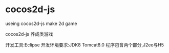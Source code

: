 # cocos2d-js
useing cocos2d-js make 2d game


cocos2d-js 养成类游戏

 开发工具:Eclipse
 开发环境要求:JDK8 Tomcat8.0 
 程序包含两个部分,J2ee与H5 

 
 
 